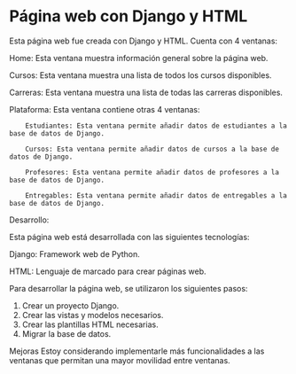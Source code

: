 # Página web con Django y HTML

Esta página web fue creada con Django y HTML. Cuenta con 4 ventanas:

Home: Esta ventana muestra información general sobre la página web.

Cursos: Esta ventana muestra una lista de todos los cursos disponibles.

Carreras: Esta ventana muestra una lista de todas las carreras disponibles.

Plataforma: Esta ventana contiene otras 4 ventanas:


        Estudiantes: Esta ventana permite añadir datos de estudiantes a la base de datos de Django.
        
        Cursos: Esta ventana permite añadir datos de cursos a la base de datos de Django.
        
        Profesores: Esta ventana permite añadir datos de profesores a la base de datos de Django.
        
        Entregables: Esta ventana permite añadir datos de entregables a la base de datos de Django.


Desarrollo:

Esta página web está desarrollada con las siguientes tecnologías:

  Django: Framework web de Python.
  
  HTML: Lenguaje de marcado para crear páginas web.

  
Para desarrollar la página web, se utilizaron los siguientes pasos:

1. Crear un proyecto Django.
2. Crear las vistas y modelos necesarios.
3. Crear las plantillas HTML necesarias.
4. Migrar la base de datos.

Mejoras
Estoy considerando implementarle más funcionalidades a las ventanas que permitan una mayor movilidad entre ventanas.
